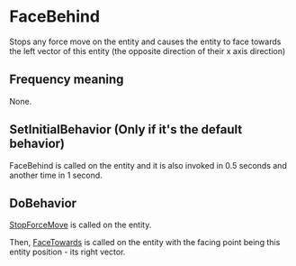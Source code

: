 # FaceBehind
Stops any force move on the entity and causes the entity to face towards the left vector of this entity (the opposite direction of their x axis direction)

## Frequency meaning
None.

## SetInitialBehavior (Only if it's the default behavior)
FaceBehind is called on the entity and it is also invoked in 0.5 seconds and another time in 1 second.

## DoBehavior
[StopForceMove](../../EntityControl/EntityControl%20Methods.md#stopforcemove) is called on the entity.

Then, [FaceTowards](../../EntityControl/EntityControl%20Methods.md#facetowards) is called on the entity with the facing point being this entity position - its right vector.
